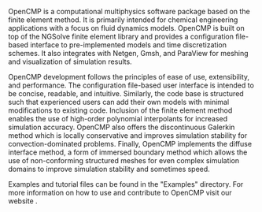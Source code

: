 OpenCMP is a computational multiphysics software package based on the finite element method. It is primarily intended for chemical engineering applications with a focus on fluid dynamics models. OpenCMP is built on top of the NGSolve finite element library and provides a configuration file-based interface to pre-implemented models and time discretization schemes. It also integrates with Netgen, Gmsh, and ParaView for meshing and visualization of simulation results.

OpenCMP development follows the principles of ease of use, extensibility, and performance. The configuration file-based user interface is intended to be concise, readable, and intuitive. Similarly, the code base is structured such that experienced users can add their own models with minimal modifications to existing code. Inclusion of the finite element method enables the use of high-order polynomial interpolants for increased simulation accuracy. OpenCMP also offers the discontinuous Galerkin method which is locally conservative and improves simulation stability for convection-dominated problems. Finally, OpenCMP implements the diffuse interface method, a form of immersed boundary method which allows the use of non-conforming structured meshes for even complex simulation domains to improve simulation stability and sometimes speed.

Examples and tutorial files can be found in the "Examples" directory. For more information on how to use and contribute to OpenCMP visit our website [](https://opencmp.io/).
